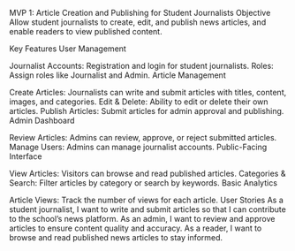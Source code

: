 MVP 1: Article Creation and Publishing for Student Journalists
Objective
Allow student journalists to create, edit, and publish news articles, and enable readers to view published content.

Key Features
User Management

Journalist Accounts: Registration and login for student journalists.
Roles: Assign roles like Journalist and Admin.
Article Management

Create Articles: Journalists can write and submit articles with titles, content, images, and categories.
Edit & Delete: Ability to edit or delete their own articles.
Publish Articles: Submit articles for admin approval and publishing.
Admin Dashboard

Review Articles: Admins can review, approve, or reject submitted articles.
Manage Users: Admins can manage journalist accounts.
Public-Facing Interface

View Articles: Visitors can browse and read published articles.
Categories & Search: Filter articles by category or search by keywords.
Basic Analytics

Article Views: Track the number of views for each article.
User Stories
As a student journalist, I want to write and submit articles so that I can contribute to the school’s news platform.
As an admin, I want to review and approve articles to ensure content quality and accuracy.
As a reader, I want to browse and read published news articles to stay informed.
